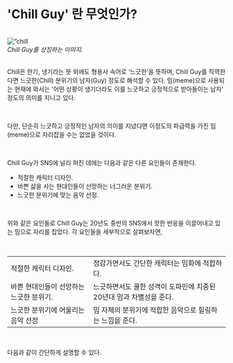 <!DOCTYPE html>
<html>
<head>
<title>Chill Guy</title>
<body>

<h1>'Chill Guy' 란 무엇인가?</h1>
<br>
<IMG src="https://upload.wikimedia.org/wikipedia/en/c/c7/Chill_guy_original_artwork.jpg"   width=“500”  height=”500”  
                                                alt=”chill guy”   border=“0” >
                                                <br><CITE>Chill Guy를 상징하는 이미지.</CITE>
                                                <br><br>
                  <p>Chill은 한기, 냉기라는 뜻 외에도 형용사 속어로 ‘느긋한‘을 뜻하며, Chill Guy를 직역한다면 느긋한(Chill) 분위기의 남자(Guy) 정도로 해석할 수 있다. 밈(meme)으로 사용되는 현재에 와서는 '어떤 상황이 생기더라도 이를 느긋하고 긍정적으로 받아들이는 남자' 정도의 의미를 지니고 있다. </p><br>
<p>다만, 단순히 느긋하고 긍정적인 남자의 의미를 지녔다면 이정도의 파급력을 가진 밈(meme)으로 자리잡을 수는 없었을 것이다.</p><br>
<p>Chill Guy가 SNS에 널리 퍼진 데에는 다음과 같은 다른 요인들이 존재한다.</p>
<ul>
<li>적절한 캐릭터 디자인.</li>
<li>바쁜 삶을 사는 현대인들이 선망하는 너그러운 분위기.</li>
<li>느긋한 분위기에 맞는 음악 선정.</li>
</ul>
<br><p>위와 같은 요인들로 Chill Guy는 20년도 중반의 SNS에서 핫한 반응을 이끌어내고 있는 밈으로 자리를 잡았다. 각 요인들을 세부적으로 살펴보자면,</p>
<br>
<table>
  <tr>
    <td>적절한 캐릭터 디자인.</td>
    <td>정감가면서도 간단한 캐릭터는 밈화에 적합하다.</td>
  </tr>
  <tr>
    <td>바쁜 현대인들이 선망하는 느긋한 분위기.</td>
    <td>느긋하면서도 쿨한 성격이 도파민에 치중된 20년대 밈과 차별성을 준다.</td>
  </tr>
  <tr>
    <td>느긋한 분위기에 어울리는 음악 선정</td>
    <td>밈 자체의 분위기에 적합한 음악으로 힐링하는 느낌을 준다.</td>
  </tr>
</table>
<br>
<p>다음과 같이 간단하게 설명할 수 있다.</p>


</body>
</html>
